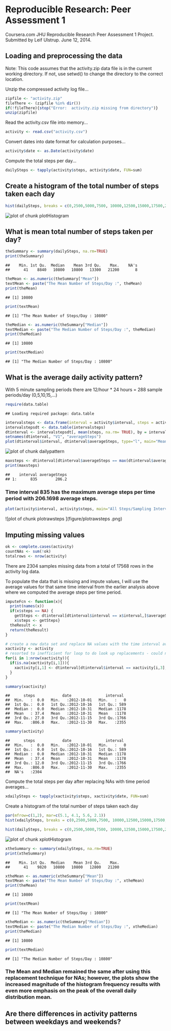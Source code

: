 # Reproducible Research: Peer Assessment 1
Coursera.com JHU Reproducible Research Peer Assessment 1 Project.
Submitted by Leif Ulstrup.  June 12, 2014.


## Loading and preprocessing the data
Note: This code assumes that the activity.zip data file is in the current working directory.  If not, use setwd() to change the directory to the correct location.

Unzip the compressed activity log file...

```r
zipfile <- "activity.zip"
fileThere <- (zipfile %in% dir())
if(!fileThere){stop("Error:  activity.zip missing from directory")}
unzip(zipfile)
```

Read the activity.csv file into memory...

```r
activity <- read.csv("activity.csv")
```

Convert dates into date format for calculation purposes...

```r
activity$date <- as.Date(activity$date)
```

Compute the total steps per day...

```r
dailySteps <- tapply(activity$steps, activity$date, FUN=sum)
```

## Create a histogram of the total number of steps taken each day


```r
hist(dailySteps, breaks = c(0,2500,5000,7500, 10000,12500,15000,17500,20000, 22500, 25000), main = paste("Subject Anonymous Activity (Steps) from Oct-Nov 2012"), xlab = "Steps/Day", ylab = "Number of Days" , ylim = c(0,30))
```

![plot of chunk plotHistogram](figure/plotHistogram.png) 


## What is mean total number of steps taken per day?


```r
theSummary <- summary(dailySteps, na.rm=TRUE)
print(theSummary)
```

```
##    Min. 1st Qu.  Median    Mean 3rd Qu.    Max.    NA's 
##      41    8840   10800   10800   13300   21200       8
```

```r
theMean <- as.numeric(theSummary["Mean"])
textMean <- paste("The Mean Number of Steps/Day :", theMean)
print(theMean)
```

```
## [1] 10800
```

```r
print(textMean)
```

```
## [1] "The Mean Number of Steps/Day : 10800"
```

```r
theMedian <- as.numeric(theSummary["Median"])
textMedian <- paste("The Median Number of Steps/Day :", theMedian)
print(theMedian)
```

```
## [1] 10800
```

```r
print(textMedian)
```

```
## [1] "The Median Number of Steps/Day : 10800"
```

## What is the average daily activity pattern?

With 5 minute sampling periods there are 12/hour * 24 hours = 288 sample periods/day (0,5,10,15,...)


```r
require(data.table)
```

```
## Loading required package: data.table
```

```r
intervalsteps <- data.frame(interval = activity$interval, steps = activity$steps)
intervalstepsdt <- data.table(intervalsteps)
dtinterval <- intervalstepsdt[, mean(steps, na.rm= TRUE), by = interval]
setnames(dtinterval, "V1", "averageSteps")
plot(dtinterval$interval, dtinterval$averageSteps, type="l", main="Mean Steps/Sampling Interval (5m) for all days from Oct-Nov 2012", xlab = "5 minute interval periods in format HourMin (0 = 12am, 1200 = 12pm)", ylab = "Steps")
```

![plot of chunk dailypattern](figure/dailypattern.png) 

```r
maxsteps <- dtinterval[dtinterval$averageSteps == max(dtinterval$averageSteps, na.rm=TRUE)]
print(maxsteps)
```

```
##    interval averageSteps
## 1:      835        206.2
```

### Time interval 835 has the maximum average steps per time period with 206.1698 average steps.



```r
plot(activity$interval, activity$steps, main="All Steps/Sampling Interval (5m) for all days from Oct-Nov 2012", xlab = "5 minute interval periods in format HourMin (0 = 12am, 1200 = 12pm)", ylab = "Steps")
```

![plot of chunk plotrawsteps ](figure/plotrawsteps .png) 

## Imputing missing values


```r
ok <- complete.cases(activity)
countNAs <- sum(!ok)
totalrows <- nrow(activity)
```

There are 2304 samples missing data from a total of 17568 rows in the activity log data. 

To populate the data that is missing and impute values, I will use the average values for that same time interval from the earlier analysis above where we computed the average steps per time period.


```r
imputeFcn <- function(x){
  print(names(x))
  if(x$steps == NA) {
    getSteps <- dtinterval[dtinterval$interval == x$interval,]$averageSteps
    x$steps <- getSteps}
  theResult <- x
  return(theResult)
}

# create a new data set and replace NA values with the time interval averages computed earlier with dtinterval
xactivity <- activity
# resorted to inefficient for loop to do look up replacements - could not find suitable vector operation - need more research on this - ok for homework assignment but...
for(i in 1:nrow(xactivity)){
  if(is.na(xactivity[i,1])){
    xactivity[i,1] <- dtinterval[dtinterval$interval == xactivity[i,3],]$averageSteps
  }
}

summary(xactivity)
```

```
##      steps            date               interval   
##  Min.   :  0.0   Min.   :2012-10-01   Min.   :   0  
##  1st Qu.:  0.0   1st Qu.:2012-10-16   1st Qu.: 589  
##  Median :  0.0   Median :2012-10-31   Median :1178  
##  Mean   : 37.4   Mean   :2012-10-31   Mean   :1178  
##  3rd Qu.: 27.0   3rd Qu.:2012-11-15   3rd Qu.:1766  
##  Max.   :806.0   Max.   :2012-11-30   Max.   :2355
```

```r
summary(activity)
```

```
##      steps            date               interval   
##  Min.   :  0.0   Min.   :2012-10-01   Min.   :   0  
##  1st Qu.:  0.0   1st Qu.:2012-10-16   1st Qu.: 589  
##  Median :  0.0   Median :2012-10-31   Median :1178  
##  Mean   : 37.4   Mean   :2012-10-31   Mean   :1178  
##  3rd Qu.: 12.0   3rd Qu.:2012-11-15   3rd Qu.:1766  
##  Max.   :806.0   Max.   :2012-11-30   Max.   :2355  
##  NA's   :2304
```

Compute the total steps per day after replacing NAs with time period averages...

```r
xdailySteps <- tapply(xactivity$steps, xactivity$date, FUN=sum)
```

Create a histogram of the total number of steps taken each day


```r
par(mfrow=c(1,2), mar=c(5.1, 4.1, 5.6, 2.1))
hist(xdailySteps, breaks = c(0,2500,5000,7500, 10000,12500,15000,17500,20000, 22500, 25000), main = paste("Subject Anonymous\n Activity (Steps)\n from Oct-Nov 2012\n NAs Replaced with \n Average Time Period Values"), xlab = "Steps/Day", ylab = "Number of Days" , ylim = c(0,30))

hist(dailySteps, breaks = c(0,2500,5000,7500, 10000,12500,15000,17500,20000, 22500, 25000), main = paste("Subject Anonymous\n Activity (Steps)\n from Oct-Nov 2012\n Original Data with NAs"), xlab = "Steps/Day", ylab = "Number of Days" , ylim = c(0,30))
```

![plot of chunk xplotHistogram](figure/xplotHistogram.png) 

```r
xtheSummary <- summary(xdailySteps, na.rm=TRUE)
print(xtheSummary)
```

```
##    Min. 1st Qu.  Median    Mean 3rd Qu.    Max. 
##      41    9820   10800   10800   12800   21200
```

```r
xtheMean <- as.numeric(xtheSummary["Mean"])
textMean <- paste("The Mean Number of Steps/Day :", xtheMean)
print(theMean)
```

```
## [1] 10800
```

```r
print(textMean)
```

```
## [1] "The Mean Number of Steps/Day : 10800"
```

```r
xtheMedian <- as.numeric(theSummary["Median"])
textMedian <- paste("The Median Number of Steps/Day :", xtheMedian)
print(theMedian)
```

```
## [1] 10800
```

```r
print(textMedian)
```

```
## [1] "The Median Number of Steps/Day : 10800"
```

### The Mean and Median remained the same after using this replacement technique for NAs; however, the plots show the increased magnitude of the histogram frequency results with even more emphasis on the peak of the overall daily distribution mean.


## Are there differences in activity patterns between weekdays and weekends?
